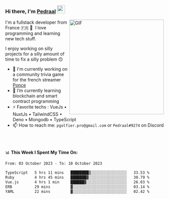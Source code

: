 ### Hi there, I'm <a href="https://pedraal.dev" target="_blank">Pedraal</a> <img src="https://media.giphy.com/media/hvRJCLFzcasrR4ia7z/giphy.gif" width="25px">
<img align="right" alt="GIF" src="https://pedraal.dev/avatar.png" width="300" height="300" />

I'm a fullstack developer from France 🇫🇷 🥖 &nbsp;I love programming and learning new
tech stuff.

I enjoy working on silly projects for a silly amount of time to fix a silly problem 🙃

- 🔭  I'm currently working on a community trivia game for the french streamer <a href="https://twitch.tv/ponce" target="_blank">Ponce</a>
- 🌱 I’m currently learning blockchain and smart contract programming
- ⚡ Favorite techs : VueJs &bull; NuxtJs &bull; TailwindCSS &bull; Deno &bull; Mongodb &bull; TypeScript
- 📫 How to reach me: `pgolfier.pro@gmail.com` or `Pedraal#9274` on Discord

<br>
<br>

📊 **This Week I Spent My Time On:**
<!--START_SECTION:waka-->

```txt
From: 03 October 2023 - To: 10 October 2023

TypeScript   5 hrs 11 mins   ████████▒░░░░░░░░░░░░░░░░   33.53 %
Ruby         4 hrs 45 mins   ███████▓░░░░░░░░░░░░░░░░░   30.79 %
Vue.js       4 hrs 1 min     ██████▓░░░░░░░░░░░░░░░░░░   26.03 %
ERB          29 mins         ▓░░░░░░░░░░░░░░░░░░░░░░░░   03.14 %
YAML         22 mins         ▓░░░░░░░░░░░░░░░░░░░░░░░░   02.42 %
```

<!--END_SECTION:waka-->
